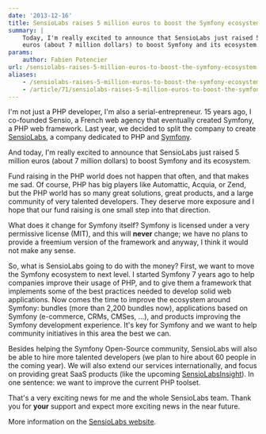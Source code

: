 ```yaml
---
date: '2013-12-16'
title: SensioLabs raises 5 million euros to boost the Symfony ecosystem
summary: |
    Today, I'm really excited to announce that SensioLabs just raised 5 million
    euros (about 7 million dollars) to boost Symfony and its ecosystem.
params:
    author: Fabien Potencier
url: /sensiolabs-raises-5-million-euros-to-boost-the-symfony-ecosystem.html
aliases:
    - /sensiolabs-raises-5-million-euros-to-boost-the-symfony-ecosystem
    - /article/71/sensiolabs-raises-5-million-euros-to-boost-the-symfony-ecosystem
---
```


I'm not just a PHP developer, I'm also a serial-entrepreneur. 15 years ago, I
co-founded Sensio, a French web agency that eventually created Symfony, a PHP
web framework. Last year, we decided to split the company to create
[SensioLabs](http://sensiolabs.com/), a company dedicated to PHP and
[Symfony](http://symfony.com/).

And today, I'm really excited to announce that SensioLabs just raised 5 million
euros (about 7 million dollars) to boost Symfony and its ecosystem.

Fund raising in the PHP world does not happen that often, and that makes me
sad. Of course, PHP has big players like Automattic, Acquia, or Zend, but the
PHP world has so many great solutions, great products, and a large community of
very talented developers. They deserve more exposure and I hope that our fund
raising is one small step into that direction.

What does it change for Symfony itself? Symfony is licensed under a very
permissive license (MIT), and this will **never** change; we have no plans to
provide a freemium version of the framework and anyway, I think it would not
make any sense.

So, what is SensioLabs going to do with the money? First, we want to move the
Symfony ecosystem to next level. I started Symfony 7 years ago to help
companies improve their usage of PHP, and to give them a framework that
implements some of the best practices needed to develop solid web applications.
Now comes the time to improve the ecosystem around Symfony: bundles (more than
2,200 bundles now), applications based on Symfony (e-commerce, CRMs, CMSes,
...), and products improving the Symfony development experience. It's key for
Symfony and we want to help community initiatives in this area the best we can.

Besides helping the Symfony Open-Source community, SensioLabs will also be able
to hire more talented developers (we plan to hire about 60 people in the coming
year). We will also extend our services internationally, and focus on providing
great SaaS products (like the upcoming
[SensioLabsInsight](http://insight.sensiolabs.com/)). In one sentence: we want
to improve the current PHP toolset.

That's a very exciting news for me and the whole SensioLabs team. Thank you for
**your** support and expect more exciting news in the near future.

More information on the [SensioLabs website](https://sensiolabs.com/en/a_propos/communique_de_presse_funds.html).



